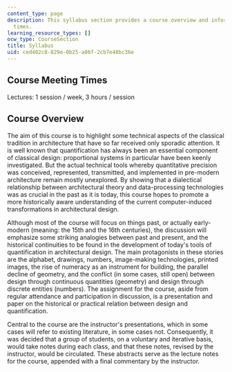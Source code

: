 ```yaml
---
content_type: page
description: This syllabus section provides a course overview and information on meeting
  times.
learning_resource_types: []
ocw_type: CourseSection
title: Syllabus
uid: ced402c8-829e-0b25-a86f-2cb7e48bc36e
---
```


Course Meeting Times
--------------------

Lectures: 1 session / week, 3 hours / session

Course Overview
---------------

The aim of this course is to highlight some technical aspects of the classical tradition in architecture that have so far received only sporadic attention. It is well known that quantification has always been an essential component of classical design: proportional systems in particular have been keenly investigated. But the actual technical tools whereby quantitative precision was conceived, represented, transmitted, and implemented in pre-modern architecture remain mostly unexplored. By showing that a dialectical relationship between architectural theory and data-processing technologies was as crucial in the past as it is today, this course hopes to promote a more historically aware understanding of the current computer-induced transformations in architectural design.

Although most of the course will focus on things past, or actually early-modern (meaning: the 15th and the 16th centuries), the discussion will emphasize some striking analogies between past and present, and the historical continuities to be found in the development of today's tools of quantification in architectural design. The main protagonists in these stories are the alphabet, drawings, numbers, image-making technologies, printed images, the rise of numeracy as an instrument for building, the parallel decline of geometry, and the conflict (in some cases, still open) between design through continuous quantities (geometry) and design through discrete entities (numbers). The assignment for the course, aside from regular attendance and participation in discussion, is a presentation and paper on the historical or practical relation between design and quantification.

Central to the course are the instructor's presentations, which in some cases will refer to existing literature, in some cases not. Consequently, it was decided that a group of students, on a voluntary and iterative basis, would take notes during each class, and that these notes, revised by the instructor, would be circulated. These abstracts serve as the lecture notes for the course, appended with a final commentary by the instructor.